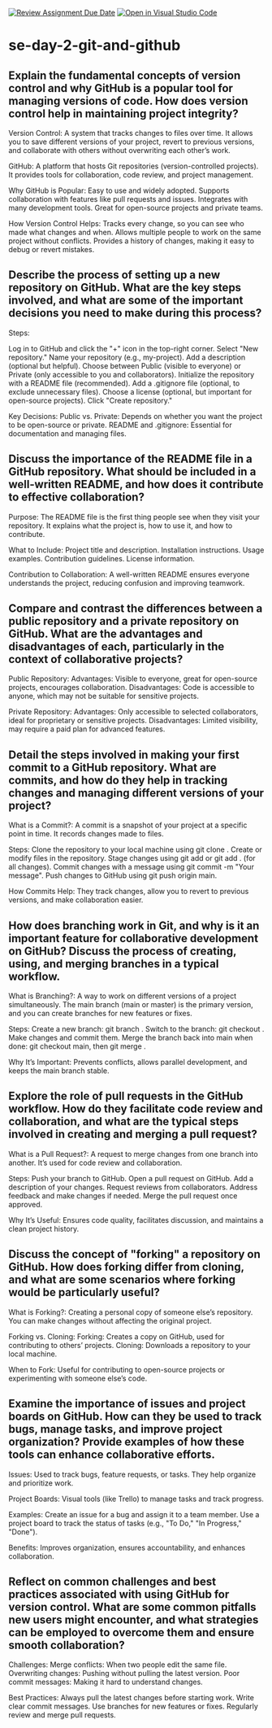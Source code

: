 [![Review Assignment Due Date](https://classroom.github.com/assets/deadline-readme-button-22041afd0340ce965d47ae6ef1cefeee28c7c493a6346c4f15d667ab976d596c.svg)](https://classroom.github.com/a/8wgCKhpZ)
[![Open in Visual Studio Code](https://classroom.github.com/assets/open-in-vscode-2e0aaae1b6195c2367325f4f02e2d04e9abb55f0b24a779b69b11b9e10269abc.svg)](https://classroom.github.com/online_ide?assignment_repo_id=18397488&assignment_repo_type=AssignmentRepo)
# se-day-2-git-and-github
## Explain the fundamental concepts of version control and why GitHub is a popular tool for managing versions of code. How does version control help in maintaining project integrity?

Version Control: A system that tracks changes to files over time. It allows you to save different versions of your project, revert to previous versions, and collaborate with others without overwriting each other’s work.

GitHub: A platform that hosts Git repositories (version-controlled projects). It provides tools for collaboration, code review, and project management.

Why GitHub is Popular:
Easy to use and widely adopted.
Supports collaboration with features like pull requests and issues.
Integrates with many development tools.
Great for open-source projects and private teams.

How Version Control Helps:
Tracks every change, so you can see who made what changes and when.
Allows multiple people to work on the same project without conflicts.
Provides a history of changes, making it easy to debug or revert mistakes.

## Describe the process of setting up a new repository on GitHub. What are the key steps involved, and what are some of the important decisions you need to make during this process?

Steps:

Log in to GitHub and click the "+" icon in the top-right corner.
Select "New repository."
Name your repository (e.g., my-project).
Add a description (optional but helpful).
Choose between Public (visible to everyone) or Private (only accessible to you and collaborators).
Initialize the repository with a README file (recommended).
Add a .gitignore file (optional, to exclude unnecessary files).
Choose a license (optional, but important for open-source projects).
Click "Create repository."

Key Decisions:
Public vs. Private: Depends on whether you want the project to be open-source or private.
README and .gitignore: Essential for documentation and managing files.

## Discuss the importance of the README file in a GitHub repository. What should be included in a well-written README, and how does it contribute to effective collaboration?

Purpose: The README file is the first thing people see when they visit your repository. It explains what the project is, how to use it, and how to contribute.

What to Include:
Project title and description.
Installation instructions.
Usage examples.
Contribution guidelines.
License information.

Contribution to Collaboration: A well-written README ensures everyone understands the project, reducing confusion and improving teamwork.

## Compare and contrast the differences between a public repository and a private repository on GitHub. What are the advantages and disadvantages of each, particularly in the context of collaborative projects?

Public Repository:
Advantages: Visible to everyone, great for open-source projects, encourages collaboration.
Disadvantages: Code is accessible to anyone, which may not be suitable for sensitive projects.

Private Repository:
Advantages: Only accessible to selected collaborators, ideal for proprietary or sensitive projects.
Disadvantages: Limited visibility, may require a paid plan for advanced features.



## Detail the steps involved in making your first commit to a GitHub repository. What are commits, and how do they help in tracking changes and managing different versions of your project?

What is a Commit?: A commit is a snapshot of your project at a specific point in time. It records changes made to files.

Steps:
Clone the repository to your local machine using git clone <repository-url>.
Create or modify files in the repository.
Stage changes using git add <file-name> or git add . (for all changes).
Commit changes with a message using git commit -m "Your message".
Push changes to GitHub using git push origin main.

How Commits Help: They track changes, allow you to revert to previous versions, and make collaboration easier.

## How does branching work in Git, and why is it an important feature for collaborative development on GitHub? Discuss the process of creating, using, and merging branches in a typical workflow.

What is Branching?: A way to work on different versions of a project simultaneously. The main branch (main or master) is the primary version, and you can create branches for new features or fixes.

Steps:
Create a new branch: git branch <branch-name>.
Switch to the branch: git checkout <branch-name>.
Make changes and commit them.
Merge the branch back into main when done: git checkout main, then git merge <branch-name>.

Why It’s Important: Prevents conflicts, allows parallel development, and keeps the main branch stable.

## Explore the role of pull requests in the GitHub workflow. How do they facilitate code review and collaboration, and what are the typical steps involved in creating and merging a pull request?

What is a Pull Request?: A request to merge changes from one branch into another. It’s used for code review and collaboration.

Steps:
Push your branch to GitHub.
Open a pull request on GitHub.
Add a description of your changes.
Request reviews from collaborators.
Address feedback and make changes if needed.
Merge the pull request once approved.

Why It’s Useful: Ensures code quality, facilitates discussion, and maintains a clean project history.

## Discuss the concept of "forking" a repository on GitHub. How does forking differ from cloning, and what are some scenarios where forking would be particularly useful?

What is Forking?: Creating a personal copy of someone else’s repository. You can make changes without affecting the original project.

Forking vs. Cloning:
Forking: Creates a copy on GitHub, used for contributing to others’ projects.
Cloning: Downloads a repository to your local machine.

When to Fork: Useful for contributing to open-source projects or experimenting with someone else’s code.

## Examine the importance of issues and project boards on GitHub. How can they be used to track bugs, manage tasks, and improve project organization? Provide examples of how these tools can enhance collaborative efforts.

Issues: Used to track bugs, feature requests, or tasks. They help organize and prioritize work.

Project Boards: Visual tools (like Trello) to manage tasks and track progress.

Examples:
Create an issue for a bug and assign it to a team member.
Use a project board to track the status of tasks (e.g., "To Do," "In Progress," "Done").

Benefits: Improves organization, ensures accountability, and enhances collaboration.

## Reflect on common challenges and best practices associated with using GitHub for version control. What are some common pitfalls new users might encounter, and what strategies can be employed to overcome them and ensure smooth collaboration?
Challenges:
Merge conflicts: When two people edit the same file.
Overwriting changes: Pushing without pulling the latest version.
Poor commit messages: Making it hard to understand changes.

Best Practices:
Always pull the latest changes before starting work.
Write clear commit messages.
Use branches for new features or fixes.
Regularly review and merge pull requests.
